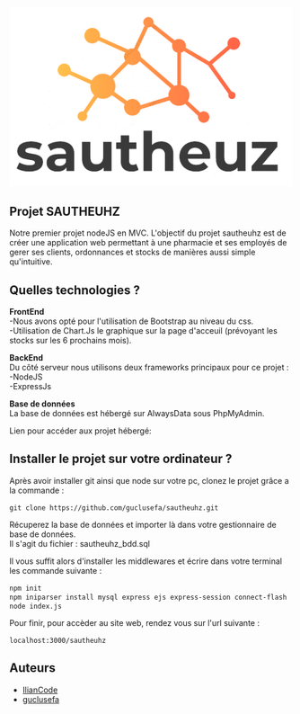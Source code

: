 ![This is an image](/assets/images/logo.png)

## Projet SAUTHEUHZ
Notre premier projet nodeJS en MVC. 
L'objectif du projet sautheuhz est de créer une application web permettant à une pharmacie et ses employés de gerer ses clients, ordonnances et stocks de manières aussi simple qu'intuitive.

## Quelles technologies ? 
**FrontEnd**    
-Nous avons opté pour l'utilisation de Bootstrap au niveau du css.  
-Utilisation de Chart.Js le graphique sur la page d'acceuil (prévoyant les stocks sur les 6 prochains mois).  

**BackEnd**   
Du côté serveur nous utilisons deux frameworks principaux pour ce projet :  
-NodeJS  
-ExpressJs  

**Base de données**  
La base de données est hébergé sur AlwaysData sous PhpMyAdmin.  

Lien pour accéder aux projet hébergé: 

## Installer le projet sur votre ordinateur ? 

Après avoir installer git ainsi que node sur votre pc, clonez le projet grâce a la commande : 
```
git clone https://github.com/guclusefa/sautheuhz.git
```
Récuperez la base de données et importer là dans votre gestionnaire de base de données.  
Il s'agit du fichier : sautheuhz_bdd.sql

Il vous suffit alors d'installer les middlewares et écrire dans votre terminal les commande suivante : 
```
npm init
npm iniparser install mysql express ejs express-session connect-flash
node index.js
```
Pour finir, pour accèder au site web, rendez vous sur l'url suivante : 
``` 
localhost:3000/sautheuhz
```
## Auteurs
- [IlianCode](https://github.com/IlianCode)
- [guclusefa](https://github.com/guclusefa)
